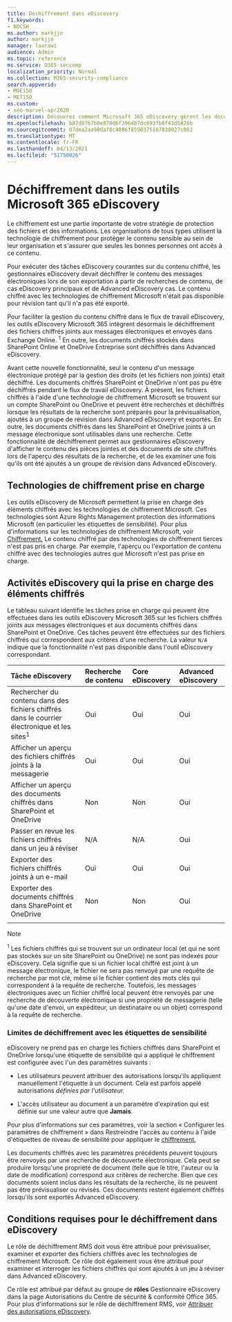 ```yaml
---
title: Déchiffrement dans eDiscovery
f1.keywords:
- NOCSH
ms.author: markjjo
author: markjjo
manager: laurawi
audience: Admin
ms.topic: reference
ms.service: O365-seccomp
localization_priority: Normal
ms.collection: M365-security-compliance
search.appverid:
- MOE150
- MET150
ms.custom:
- seo-marvel-apr2020
description: Découvrez comment Microsoft 365 eDiscovery gèrent les documents chiffrés joints aux messages électroniques et stockés dans SharePoint Online et OneDrive Entreprise.
ms.openlocfilehash: b87d87b7b0e870d6f396d87dc693fb8f41d5826b
ms.sourcegitcommit: 07dea2aa98daf0c4086f8590375167830027c802
ms.translationtype: MT
ms.contentlocale: fr-FR
ms.lasthandoff: 04/13/2021
ms.locfileid: "51750026"
---
```

# <a name="decryption-in-microsoft-365-ediscovery-tools"></a>Déchiffrement dans les outils Microsoft 365 eDiscovery

Le chiffrement est une partie importante de votre stratégie de protection des fichiers et des informations. Les organisations de tous types utilisent la technologie de chiffrement pour protéger le contenu sensible au sein de leur organisation et s'assurer que seules les bonnes personnes ont accès à ce contenu.

Pour exécuter des tâches eDiscovery courantes sur du contenu chiffré, les gestionnaires eDiscovery devait déchiffrer le contenu des messages électroniques lors de son exportation à partir de recherches de contenu, de cas eDiscovery principaux et de Advanced eDiscovery cas. Le contenu chiffré avec les technologies de chiffrement Microsoft n'était pas disponible pour révision tant qu'il n'a pas été exporté.

Pour faciliter la gestion du contenu chiffré dans le flux de travail eDiscovery, les outils eDiscovery Microsoft 365 intègrent désormais le déchiffrement des fichiers chiffrés joints aux messages électroniques et envoyés dans Exchange Online. <sup>1</sup> En outre, les documents chiffrés stockés dans SharePoint Online et OneDrive Entreprise sont déchiffrés dans Advanced eDiscovery.

Avant cette nouvelle fonctionnalité, seul le contenu d'un message électronique protégé par la gestion des droits (et les fichiers non joints) était déchiffré. Les documents chiffrés SharePoint et OneDrive n'ont pas pu être déchiffrés pendant le flux de travail eDiscovery. À présent, les fichiers chiffrés à l'aide d'une technologie de chiffrement Microsoft se trouvent sur un compte SharePoint ou OneDrive et peuvent être recherchés et déchiffrés lorsque les résultats de la recherche sont préparés pour la prévisualisation, ajoutés à un groupe de révision dans Advanced eDiscovery et exportés. En outre, les documents chiffrés dans les SharePoint et OneDrive joints à un message électronique sont utilisables dans une recherche. Cette fonctionnalité de déchiffrement permet aux gestionnaires eDiscovery d'afficher le contenu des pièces jointes et des documents de site chiffrés lors de l'aperçu des résultats de la recherche, et de les examiner une fois qu'ils ont été ajoutés à un groupe de révision dans Advanced eDiscovery.

## <a name="supported-encryption-technologies"></a>Technologies de chiffrement prise en charge

Les outils eDiscovery de Microsoft permettent la prise en charge des éléments chiffrés avec les technologies de chiffrement Microsoft. Ces technologies sont Azure Rights Management protection des informations Microsoft (en particulier les étiquettes de sensibilité). Pour plus d'informations sur les technologies de chiffrement Microsoft, voir [Chiffrement.](encryption.md) Le contenu chiffré par des technologies de chiffrement tierces n'est pas pris en charge. Par exemple, l'aperçu ou l'exportation de contenu chiffré avec des technologies autres que Microsoft n'est pas prise en charge.

## <a name="ediscovery-activities-that-support-encrypted-items"></a>Activités eDiscovery qui la prise en charge des éléments chiffrés

Le tableau suivant identifie les tâches prise en charge qui peuvent être effectuées dans les outils eDiscovery Microsoft 365 sur les fichiers chiffrés joints aux messages électroniques et aux documents chiffrés dans SharePoint et OneDrive. Ces tâches peuvent être effectuées sur des fichiers chiffrés qui correspondent aux critères d'une recherche. La valeur `N/A` indique que la fonctionnalité n'est pas disponible dans l'outil eDiscovery correspondant.

|Tâche eDiscovery  |Recherche de contenu  |Core eDiscovery  |Advanced eDiscovery  |
|:---------|:---------|:---------|:---------|
|Rechercher du contenu dans des fichiers chiffrés dans le courrier électronique et les sites<sup>1</sup>     |Oui      |Oui      |Oui      |
|Afficher un aperçu des fichiers chiffrés joints à la messagerie     |Oui      |Oui     |Oui       |
|Afficher un aperçu des documents chiffrés dans SharePoint et OneDrive|Non      |Non    |Oui       |
|Passer en revue les fichiers chiffrés dans un jeu à réviser    |N/A      |N/A        | Oui        |
|Exporter des fichiers chiffrés joints à un e-mail    |Oui       |Oui  |Oui    |
|Exporter des documents chiffrés dans SharePoint et OneDrive    |Non       |Non  |Oui    |
|||||

> [!NOTE]
> <sup>1</sup> Les fichiers chiffrés qui se trouvent sur un ordinateur local (et qui ne sont pas stockés sur un site SharePoint ou OneDrive) ne sont pas indexés pour eDiscovery. Cela signifie que si un fichier local chiffré est joint à un message électronique, le fichier ne sera pas renvoyé par une requête de recherche par mot clé, même si le fichier contient des mots clés qui correspondent à la requête de recherche. Toutefois, les messages électroniques avec un fichier chiffré local peuvent être renvoyés par une recherche de découverte électronique si une propriété de messagerie (telle qu'une date d'envoi, un expéditeur, un destinataire ou un objet) correspond à la requête de recherche.

### <a name="decryption-limitations-with-sensitivity-labels"></a>Limites de déchiffrement avec les étiquettes de sensibilité

eDiscovery ne prend pas en charge les fichiers chiffrés dans SharePoint et OneDrive lorsqu'une étiquette de sensibilité qui a appliqué le chiffrement est configurée avec l'un des paramètres suivants :

- Les utilisateurs peuvent attribuer des autorisations lorsqu'ils appliquent manuellement l'étiquette à un document. Cela est parfois appelé autorisations *définies par l'utilisateur.*

- L'accès utilisateur au document a un paramètre d'expiration qui est définie sur une valeur autre que **Jamais**.

Pour plus d'informations sur ces paramètres, voir la section « Configurer les paramètres de chiffrement » dans Restreindre l'accès au contenu à l'aide d'étiquettes de niveau de sensibilité pour appliquer le [chiffrement.](encryption-sensitivity-labels.md#configure-encryption-settings)

Les documents chiffrés avec les paramètres précédents peuvent toujours être renvoyés par une recherche de découverte électronique. Cela peut se produire lorsqu'une propriété de document (telle que le titre, l'auteur ou la date de modification) correspond aux critères de recherche. Bien que ces documents soient inclus dans les résultats de la recherche, ils ne peuvent pas être prévisualiser ou révisés. Ces documents restent également chiffrés lorsqu'ils sont exportés Advanced eDiscovery.

## <a name="requirements-for-decryption-in-ediscovery"></a>Conditions requises pour le déchiffrement dans eDiscovery

Le rôle de déchiffrement RMS doit vous être attribué pour prévisualiser, examiner et exporter des fichiers chiffrés avec les technologies de chiffrement Microsoft. Ce rôle doit également vous être attribué pour examiner et interroger les fichiers chiffrés qui sont ajoutés à un jeu à réviser dans Advanced eDiscovery.

Ce rôle est attribué par défaut au groupe de **rôles** Gestionnaire eDiscovery dans la page Autorisations du Centre de sécurité & conformité Office 365. Pour plus d'informations sur le rôle de déchiffrement RMS, voir [Attribuer des autorisations eDiscovery](assign-ediscovery-permissions.md#rms-decrypt).
